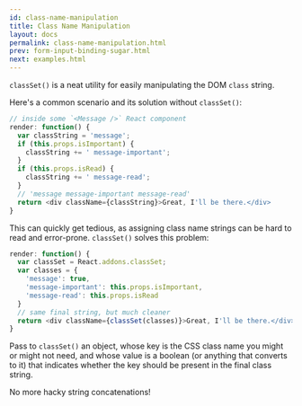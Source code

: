 ```yaml
---
id: class-name-manipulation
title: Class Name Manipulation
layout: docs
permalink: class-name-manipulation.html
prev: form-input-binding-sugar.html
next: examples.html
---
```


`classSet()` is a neat utility for easily manipulating the DOM `class` string.

Here's a common scenario and its solution without `classSet()`:

```javascript
// inside some `<Message />` React component
render: function() {
  var classString = 'message';
  if (this.props.isImportant) {
    classString += ' message-important';
  }
  if (this.props.isRead) {
    classString += ' message-read';
  }
  // 'message message-important message-read'
  return <div className={classString}>Great, I'll be there.</div>
}
```

This can quickly get tedious, as assigning class name strings can be hard to read and error-prone. `classSet()` solves this problem:

```javascript
render: function() {
  var classSet = React.addons.classSet;
  var classes = {
    'message': true,
    'message-important': this.props.isImportant,
    'message-read': this.props.isRead
  }
  // same final string, but much cleaner
  return <div className={classSet(classes)}>Great, I'll be there.</div>
}
```

Pass to `classSet()` an object, whose key is the CSS class name you might or might not need, and whose value is a boolean (or anything that converts to it) that indicates whether the key should be present in the final class string.

No more hacky string concatenations!
